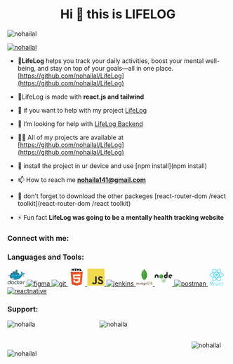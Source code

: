 <h1 align="center">Hi 👋 this is LIFELOG</h1>
<p align="left"> <img src="https://komarev.com/ghpvc/?username=nohailal&label=Profile%20views&color=0e75b6&style=flat" alt="nohailal" /> </p>

<p align="left"> <a href="https://github.com/ryo-ma/github-profile-trophy"><img src="https://github-profile-trophy.vercel.app/?username=nohailal" alt="nohailal" /></a> </p>

- 🔭**LifeLog** helps you track your daily activities, boost your mental well-being, and stay on top of your goals—all in one place. [https://github.com/nohailal/LifeLog](https://github.com/nohailal/LifeLog)

- 🌱LifeLog is made with **react.js and tailwind**

- 👯 if you want to help with my project [LifeLog](https://github.com/nohailal/LifeLog)

- 🤝 I’m looking for help with [LifeLog Backend](https://github.com/nohailal/LifeLog)

- 👨‍💻 All of my projects are available at [https://github.com/nohailal/LifeLog](https://github.com/nohailal/LifeLog)

- 📝 install the project in ur device and use [npm install](npm install)

- 📫 How to reach me **nohaila141@gmail.com**

- 📄 don't forget to download the other packeges [react-router-dom /react toolkit](react-router-dom /react toolkit)

- ⚡ Fun fact **LifeLog was going to be a mentally health tracking website**

<h3 align="left">Connect with me:</h3>
<p align="left">
</p>

<h3 align="left">Languages and Tools:</h3>
<p align="left"> <a href="https://www.docker.com/" target="_blank" rel="noreferrer"> <img src="https://raw.githubusercontent.com/devicons/devicon/master/icons/docker/docker-original-wordmark.svg" alt="docker" width="40" height="40"/> </a> <a href="https://www.figma.com/" target="_blank" rel="noreferrer"> <img src="https://www.vectorlogo.zone/logos/figma/figma-icon.svg" alt="figma" width="40" height="40"/> </a> <a href="https://git-scm.com/" target="_blank" rel="noreferrer"> <img src="https://www.vectorlogo.zone/logos/git-scm/git-scm-icon.svg" alt="git" width="40" height="40"/> </a> <a href="https://www.w3.org/html/" target="_blank" rel="noreferrer"> <img src="https://raw.githubusercontent.com/devicons/devicon/master/icons/html5/html5-original-wordmark.svg" alt="html5" width="40" height="40"/> </a> <a href="https://developer.mozilla.org/en-US/docs/Web/JavaScript" target="_blank" rel="noreferrer"> <img src="https://raw.githubusercontent.com/devicons/devicon/master/icons/javascript/javascript-original.svg" alt="javascript" width="40" height="40"/> </a> <a href="https://www.jenkins.io" target="_blank" rel="noreferrer"> <img src="https://www.vectorlogo.zone/logos/jenkins/jenkins-icon.svg" alt="jenkins" width="40" height="40"/> </a> <a href="https://www.mongodb.com/" target="_blank" rel="noreferrer"> <img src="https://raw.githubusercontent.com/devicons/devicon/master/icons/mongodb/mongodb-original-wordmark.svg" alt="mongodb" width="40" height="40"/> </a> <a href="https://nodejs.org" target="_blank" rel="noreferrer"> <img src="https://raw.githubusercontent.com/devicons/devicon/master/icons/nodejs/nodejs-original-wordmark.svg" alt="nodejs" width="40" height="40"/> </a> <a href="https://postman.com" target="_blank" rel="noreferrer"> <img src="https://www.vectorlogo.zone/logos/getpostman/getpostman-icon.svg" alt="postman" width="40" height="40"/> </a> <a href="https://reactjs.org/" target="_blank" rel="noreferrer"> <img src="https://raw.githubusercontent.com/devicons/devicon/master/icons/react/react-original-wordmark.svg" alt="react" width="40" height="40"/> </a> <a href="https://reactnative.dev/" target="_blank" rel="noreferrer"> <img src="https://reactnative.dev/img/header_logo.svg" alt="reactnative" width="40" height="40"/> </a> </p>


<h3 align="left">Support:</h3>
<p><a href="https://www.buymeacoffee.com/nohaila"> <img align="left" src="https://cdn.buymeacoffee.com/buttons/v2/default-yellow.png" height="50" width="210" alt="nohaila" /></a><a href="https://ko-fi.com/nohaila"> <img align="left" src="https://cdn.ko-fi.com/cdn/kofi3.png?v=3" height="50" width="210" alt="nohaila" /></a></p><br><br>


<p><img align="left" src="https://github-readme-stats.vercel.app/api/top-langs?username=nohailal&show_icons=true&locale=en&layout=compact" alt="nohailal" /></p>

<p>&nbsp;<img align="center" src="https://github-readme-stats.vercel.app/api?username=nohailal&show_icons=true&locale=en" alt="nohailal" /></p>

